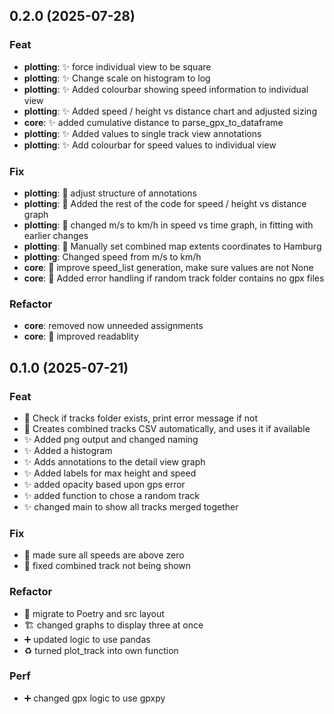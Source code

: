 ## 0.2.0 (2025-07-28)

### Feat

- **plotting**: :sparkles: force individual view to be square
- **plotting**: :sparkles: Change scale on histogram to log
- **plotting**: :sparkles: Added colourbar showing speed information to individual view
- **plotting**: :sparkles: Added speed / height vs distance chart and adjusted sizing
- **core**: :sparkles: added cumulative distance to parse_gpx_to_dataframe
- **plotting**: :sparkles: Added values to single track view annotations
- **plotting**: :sparkles: Add colourbar for speed values to individual view

### Fix

- **plotting**: :art: adjust structure of annotations
- **plotting**: :bug: Added the rest of the code for speed / height vs distance graph
- **plotting**: :bug: changed m/s to km/h in speed vs time graph, in fitting with earlier changes
- **plotting**: :construction: Manually set combined map extents coordinates to Hamburg
- **plotting**: Changed speed from m/s to km/h
- **core**: :bug: improve speed_list generation, make sure values are not None
- **core**: :bug: Added error handling if random track folder contains no gpx files

### Refactor

- **core**: removed now unneeded assignments
- **core**: :art: improved readablity

## 0.1.0 (2025-07-21)

### Feat

- :bug: Check if tracks folder exists, print error message if not
- :children_crossing: Creates combined tracks CSV automatically, and uses it if available
- :sparkles: Added png output and changed naming
- :sparkles: Added a histogram
- :sparkles: Adds annotations to the detail view graph
- :sparkles: Added labels for max height and speed
- :sparkles: added opacity based upon gps error
- :sparkles: added function to chose a random track
- :sparkles: changed main to show all tracks merged together

### Fix

- :bug: made sure all speeds are above zero
- :bug: fixed combined track not being shown

### Refactor

- :art: migrate to Poetry and src layout
- :building_construction: changed graphs to display three at once
- :heavy_plus_sign: updated logic to use pandas
- :recycle: turned plot_track into own function

### Perf

- :heavy_plus_sign: changed gpx logic to use gpxpy
